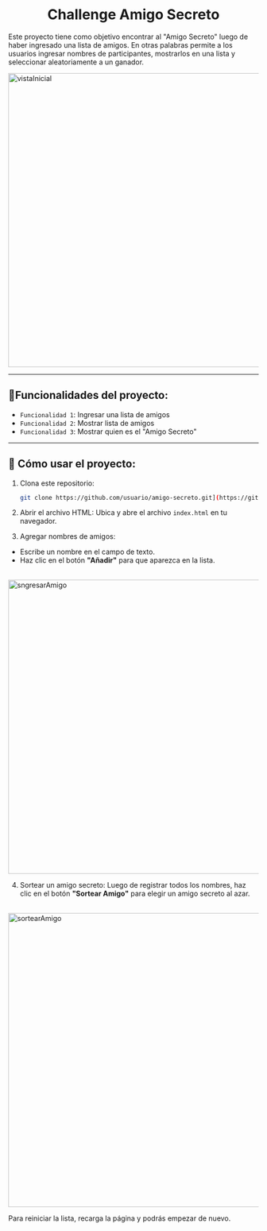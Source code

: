 <h1 align="center"> Challenge Amigo Secreto </h1>

Este proyecto tiene como objetivo encontrar al "Amigo Secreto" luego de haber ingresado una lista de amigos. En otras palabras
permite a los usuarios ingresar nombres de participantes, mostrarlos en una lista y seleccionar aleatoriamente a un ganador.

<img width="1366" height="592" alt="vistaInicial" src="https://github.com/user-attachments/assets/1501bb7c-4a70-46b1-8bd8-80d1c5e50614" />

---

## :hammer:Funcionalidades del proyecto:
- `Funcionalidad 1`: Ingresar una lista de amigos
- `Funcionalidad 2`: Mostrar lista de amigos
- `Funcionalidad 3`: Mostrar quien es el "Amigo Secreto"

---
## 🚀 Cómo usar el proyecto: 

   1. Clona este repositorio:
      ```bash
      git clone https://github.com/usuario/amigo-secreto.git](https://github.com/Samuelichu/challenge-amigo-secreto.git
      
   2. Abrir el archivo HTML:
   Ubica y abre el archivo `index.html` en tu navegador.
   
   3. Agregar nombres de amigos:
   - Escribe un nombre en el campo de texto.
   - Haz clic en el botón **"Añadir"** para que aparezca en la lista.

<br> <img width="1366" height="592" alt="sngresarAmigo" src="https://github.com/user-attachments/assets/6f688ce1-2b27-4ec1-ba7d-63873f372657" />

   4. Sortear un amigo secreto:
   Luego de registrar todos los nombres, haz clic en el botón **"Sortear Amigo"** para elegir un amigo secreto al azar.

<br><img width="1366" height="592" alt="sortearAmigo" src="https://github.com/user-attachments/assets/ec649fc2-2da7-42af-bcce-003ea9369def" />


Para reiniciar la lista, recarga la página y podrás empezar de nuevo.










